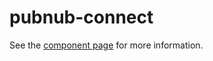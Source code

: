 pubnub-connect
================

See the [component page](http://polymerlabs.github.io/seed-element) for more information.
